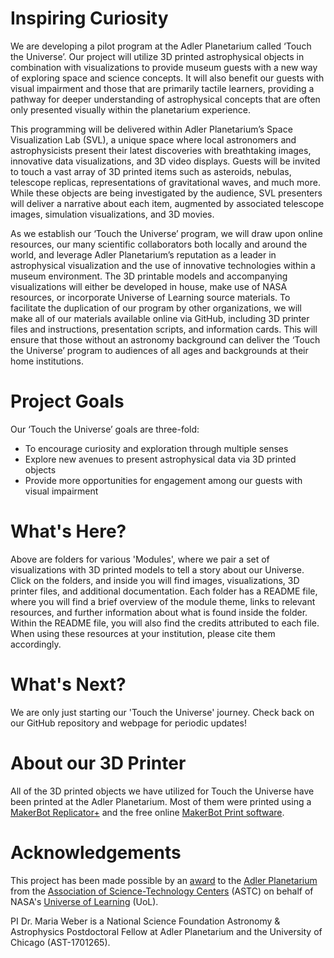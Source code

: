 # Inspiring Curiosity

We are developing a pilot program at the Adler Planetarium called ‘Touch the Universe’. Our project will utilize 3D printed astrophysical objects in combination with visualizations to provide museum guests with a new way of exploring space and science concepts. It will also benefit our guests with visual impairment and those that are primarily tactile learners, providing a pathway for deeper understanding of astrophysical concepts that are often only presented visually within the planetarium experience.  

This programming will be delivered within Adler Planetarium’s Space Visualization Lab (SVL), a unique space where local astronomers and astrophysicists present their latest discoveries with breathtaking images, innovative data visualizations, and 3D video displays. Guests will be invited to touch a vast array of 3D printed items such as asteroids, nebulas, telescope replicas, representations of gravitational waves, and much more. While these objects are being investigated by the audience, SVL presenters will deliver a narrative about each item, augmented by associated telescope images, simulation visualizations, and 3D movies.  

As we establish our ‘Touch the Universe’ program, we will draw upon online resources, our many scientific collaborators both locally and around the world, and leverage Adler Planetarium’s reputation as a leader in astrophysical visualization and the use of innovative technologies within a museum environment. The 3D printable models and accompanying visualizations will either be developed in house, make use of NASA resources, or incorporate Universe of Learning source materials. To facilitate the duplication of our program by other organizations, we will make all of our materials available online via GitHub, including 3D printer files and instructions, presentation scripts, and information cards. This will ensure that those without an astronomy background can deliver the ‘Touch the Universe’ program to audiences of all ages and backgrounds at their home institutions.       

# Project Goals

Our ‘Touch the Universe’ goals are three-fold: 
* To encourage curiosity and exploration through multiple senses
* Explore new avenues to present astrophysical data via 3D printed objects
* Provide more opportunities for engagement among our guests with visual impairment

# What's Here?

Above are folders for various 'Modules', where we pair a set of visualizations with 3D printed models to tell a story about our Universe. Click on the folders, and inside you will find images, visualizations, 3D printer files, and additional documentation. Each folder has a README file, where you will find a brief overview of the module theme, links to relevant resources, and further information about what is found inside the folder. Within the README file, you will also find the credits attributed to each file. When using these resources at your institution, please cite them accordingly.  

# What's Next?

We are only just starting our 'Touch the Universe' journey. Check back on our GitHub repository and webpage for periodic updates!

# About our 3D Printer

All of the 3D printed objects we have utilized for Touch the Universe have been printed at the Adler Planetarium. Most of them were printed using
a [MakerBot Replicator+](https://www.makerbot.com/3d-printers/replicator/) and the free online [MakerBot Print software](https://www.makerbot.com/3d-printers/apps/makerbot-print/download/). 

# Acknowledgements

This project has been made possible by an [award](http://www.astc.org/astc-news/congratulating-nasas-universe-of-learning-mini-fund-recipients/) to the [Adler Planetarium](https://www.adlerplanetarium.org/#wUjDlx4DEz33h1tR.97) from the [Association of Science-Technology Centers](http://www.astc.org/about-astc/) (ASTC) on behalf of NASA's [Universe of Learning](https://www.universe-of-learning.org/) (UoL).

PI Dr. Maria Weber is a National Science Foundation Astronomy & Astrophysics Postdoctoral Fellow at Adler Planetarium and the University of Chicago (AST-1701265). 
